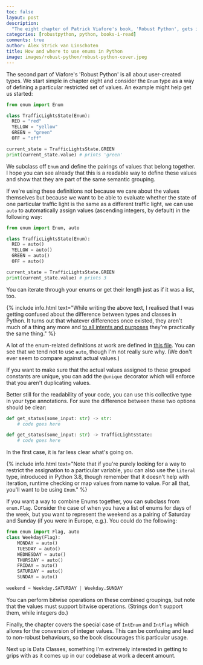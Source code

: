 ```yaml
---
toc: false
layout: post
description:
  "The eight chapter of Patrick Viafore's book, 'Robust Python', gets into enums which you can use when you have a grouping of some constants that belong together."
categories: [robustpython, python, books-i-read]
comments: true
author: Alex Strick van Linschoten
title: How and where to use enums in Python
image: images/robust-python/robust-python-cover.jpeg
---
```


The second part of Viafore's 'Robust Python' is all about user-created types. We start simple in chapter eight and consider the `Enum` type as a way of defining a particular restricted set of values. An example might help get us started:

```python
from enum import Enum

class TrafficLightsState(Enum):
  RED = "red"
  YELLOW = "yellow"
  GREEN = "green"
  OFF = "off"

current_state = TrafficLightsState.GREEN
print(current_state.value) # prints 'green'
```

We subclass off `Enum` and define the pairings of values that belong together. I hope you can see already that this is a readable way to define these values and show that they are part of the same semantic grouping.

If we're using these definitions not because we care about the values themselves but because we want to be able to evaluate whether the state of one particular traffic light is the same as a different traffic light, we can use `auto` to automatically assign values (ascending integers, by default) in the following way:

```python
from enum import Enum, auto

class TrafficLightsState(Enum):
  RED = auto()
  YELLOW = auto()
  GREEN = auto()
  OFF = auto()

current_state = TrafficLightsState.GREEN
print(current_state.value) # prints 3
```

You can iterate through your enums or get their length just as if it was a list, too.

{% include info.html text="While writing the above text, I realised that I was getting confused about the difference between types and classes in Python. It turns out that whatever differences once existed, they aren't much of a thing any more and [to all intents and purposes](https://stackoverflow.com/questions/4162578/python-terminology-class-vs-type) they're practically the same thing." %}

A lot of the enum-related definitions at work are defined in [this file](https://github.com/zenml-io/zenml/blob/0.6.0/src/zenml/enums.py). You can see that we tend not to use `auto`, though I'm not really sure why. (We don't ever seem to compare against actual values.)

If you want to make sure that the actual values assigned to these grouped constants are unique, you can add the `@unique` decorator which will enforce that you aren't duplicating values.

Better still for the readability of your code, you can use this collective type in your type annotations. For sure the difference between these two options should be clear:

```python
def get_status(some_input: str) -> str:
	# code goes here

def get_status(some_input: str) -> TrafficLightsState:
	# code goes here
```

In the first case, it is far less clear what's going on.

{% include info.html text="Note that if you're purely looking for a way to restrict the assignation to a particular variable, you can also use the `Literal` type, introduced in Python 3.8, though remember that it doesn't help with iteration, runtime checking or map values from name to value. For all that, you'll want to be using `Enum`." %}

If you want a way to combine Enums together, you can subclass from `enum.Flag`. Consider the case of when you have a list of enums for days of the week, but you want to represent the weekend as a pairing of Saturday and Sunday (if you were in Europe, e.g.). You could do the following:

```python
from enum import Flag, auto
class Weekday(Flag):
	MONDAY = auto()
	TUESDAY = auto()
	WEDNESDAY = auto()
	THURSDAY = auto()
	FRIDAY = auto()
	SATURDAY = auto()
	SUNDAY = auto()
	
weekend = Weekday.SATURDAY | Weekday.SUNDAY
```

You can perform bitwise operations on these combined groupings, but note that the values must support bitwise operations. (Strings don't support them, while integers do.)

Finally, the chapter covers the special case of `IntEnum` and `IntFlag` which allows for the conversion of integer values. This can be confusing and lead to non-robust behaviours, so the book discourages this particular usage.

Next up is Data Classes, something I'm extremely interested in getting to grips with as it comes up in our codebase at work a decent amount.